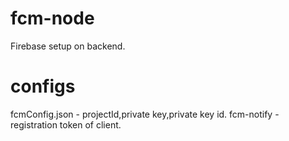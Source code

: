 # fcm-node
Firebase setup on backend.

# configs
fcmConfig.json - projectId,private key,private key id.
fcm-notify - registration token of client.

